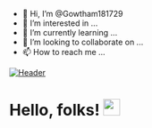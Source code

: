 - 👋 Hi, I’m @Gowtham181729
- 👀 I’m interested in ...
- 🌱 I’m currently learning ...
- 💞️ I’m looking to collaborate on ...
- 📫 How to reach me ...

<!---
Gowtham181729/Gowtham181729 is a ✨ special ✨ repository because its `README.md` (this file) appears on your GitHub profile.
You can click the Preview link to take a look at your changes.
--->
[![Header](https://raw.githubusercontent.com/MartinHeinz/<OWNER>/<OWNER>/readme_header.png "Header")](https://some-url.dev/)

<!-- <img src="https://raw.githubusercontent.com/<OWNER>/<OWNER>/master/<GIF_NAME>.gif" width="30px"> -->

# Hello, folks! <img src="https://raw.githubusercontent.com/MartinHeinz/MartinHeinz/master/wave.gif" width="30px">
